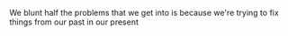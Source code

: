  We blunt half the problems that we get into is because we're trying to fix things from our past in our present